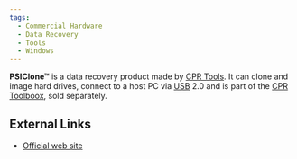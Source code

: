 ```yaml
---
tags:
  - Commercial Hardware
  - Data Recovery
  - Tools
  - Windows
---
```

**PSIClone™** is a data recovery product made by [CPR Tools](cpr_tools.md). It
can clone and image hard drives, connect to a host PC via [USB](usb.md) 2.0 and
is part of the [CPR Toolboox](cpr_toolboox.md), sold separately.

## External Links

* [Official web site](http://www.thepsiclone.com/)
